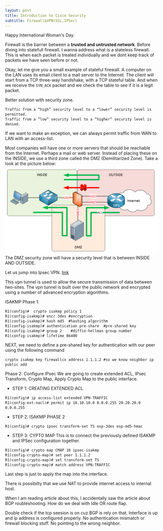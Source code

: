```yaml
---
layout: post
title: Introduction to Cisco Security
subtitle: Firewall&VPN(SSL,IPSec)
---
```

Happy International Woman's Day.

Firewall is the barrier between a **trusted and untrusted network**. Before diving into statefull firewall. I wanna address what is a stateless firewall. This is when each packet is treated individually and we dont keep track of packets we have seen before or not. 

Okay, let me give you a small example of stateful firewall. A computer on the LAN uses its email client to a mail server to the Internet. The client will start from a TCP three-way handshake, with a TCP stateful table. And when we receive the `SYN_ACK` packet and we check the table to see if it is a legit packet.

Better solution with security zone. 
~~~
Traffic from a “high” security level to a “lower” security level is permitted.
Traffic from a “low” security level to a “higher” security level is denied.
~~~ 

If we want to make an exception, we can always permit traffic from WAN to LAN with an access-list. 

Most companies will have one or more servers that should be reachable from the Internet. Perhaps a mail or web server. Instead of placing these on the INSIDE, we use a third zone called the DMZ (Demilitarized Zone). Take a look at the picture below:
<img src="/img/posts/DMZ.png" alt="firewall security" align="center"/>
The DMZ security zone will have a security level that is between INSIDE AND OUTSIDE.

Let us jump into Ipsec VPN. [link](http://www.firewall.cx/cisco-technical-knowledgebase/cisco-routers/867-cisco-router-site-to-site-ipsec-vpn.html)

This vpn tunnel is used to allow the secure transmission of data between two-sites. The vpn tunnel is built over the public network and encrypted using a number of advanced encryption algorithms.

ISAKMP Phase 1:
~~~
R1(config)#  crypto isakmp policy 1
R1(config-isakmp)# encr 3des #encryption
R1(config-isakmp)# hash md5  #hashing algorithm
R1(config-isakmp)# authentication pre-share  #pre-shared key 
R1(config-isakmp)# group 2    #diffie-hellman group number
R1(config-isakmp)# lifetime 86400
~~~
NEXT, we need to define a pre-shared key for authentication with our peer using the following command
~~~
crypto isakmp key firewallcx address 1.1.1.2 #so we know neighbor ip public add
~~~

Phase 2: Configure IPsec
We are going to create extended ACL, IPsec Transform, Crypto Map, Apply Crypto Map to the public interface.
- STEP 1: CREATING EXTENDED ACL
~~~
R1(config)# ip access-list extended VPN-TRAFFIC
R1(config-ext-nacl)# permit ip 10.10.10.0 0.0.0.255 20.20.20.0 0.0.0.255
~~~
- STEP 2: ISAKMP PHASE 2
~~~
R1(config)# crypto ipsec transform-set TS esp-3des esp-md5-hmac
~~~
- STEP 3: CYPTO MAP
This is to connect the previously defined ISAKMP and IPSec configuration together.
~~~
R1(config)# crypto map CMAP 10 ipsec-isakmp
R1(config-crypto-map)# set peer 1.1.1.2
R1(config-crypto-map)# set transform-set TS
R1(config-crypto-map)# match address VPN-TRAFFIC
~~~
Last step is just to apply the map into the interface.

There is possibilty that we use NAT to provide internet access to internal host.

When I am reading article about this, I accidentally saw the article about BGP roubleshooting. How do we deal with Idle OR route flap.

Double check if the tcp seesion is on cuz BGP is rely on that. Interface is up and ip address is configured properly. No authentication mismatch or firewall blocking stuff. No pointing to the wrong neighbor.

